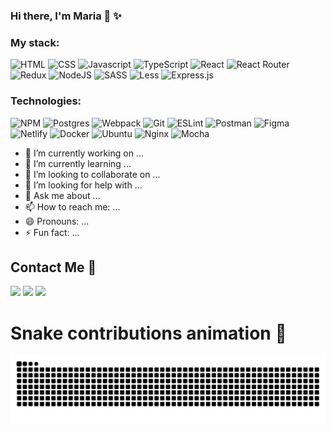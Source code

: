 ### Hi there, I'm Maria 👋 ✨

### My stack: 
![HTML](https://img.shields.io/badge/-HTML-20232a?style=for-the-badge&logo=html5)
![CSS](https://img.shields.io/badge/-CSS-20232a?style=for-the-badge&logo=css3)
![Javascript](https://img.shields.io/badge/-Javascript-20232a?style=for-the-badge&logo=Javascript)
![TypeScript](https://img.shields.io/badge/-TypeScript-20232a?style=for-the-badge&logo=TypeScript)
![React](https://img.shields.io/badge/-React-20232a?style=for-the-badge&logo=React)
![React Router](https://img.shields.io/badge/React_Router-20232a?style=for-the-badge&logo=react-router&logoColor=white)
![Redux](https://img.shields.io/badge/-Redux-20232a?style=for-the-badge&logo=Redux)
![NodeJS](https://img.shields.io/badge/-nodejs-20232a?style=for-the-badge&logo=node.js)
![SASS](https://img.shields.io/badge/-SASS-20232a?style=for-the-badge&logo=sass)
![Less](https://img.shields.io/badge/less-20232a?style=for-the-badge&logo=less&logoColor=white)
![Express.js](https://img.shields.io/badge/express.js-20232a?style=for-the-badge&logo=express&logoColor=%2361DAFB)

### Technologies:
![NPM](https://img.shields.io/badge/NPM-20232a?style=for-the-badge&logo=npm&logoColor=white)
![Postgres](https://img.shields.io/badge/postgres-20232a?style=for-the-badge&logo=postgresql&logoColor=white)
![Webpack](https://img.shields.io/badge/-Webpack-20232a?style=for-the-badge&logo=Webpack)
![Git](https://img.shields.io/badge/git-20232a?style=for-the-badge&logo=git)
![ESLint](https://img.shields.io/badge/ESLint-4B3263?style=for-the-badge&logo=eslint&logoColor=white)
![Postman](https://img.shields.io/badge/-Postman-20232a?style=for-the-badge&logo=postman)
![Figma](https://img.shields.io/badge/Figma-20232a?style=for-the-badge&logo=Figma)
![Netlify](https://img.shields.io/badge/netlify-20232a?style=for-the-badge&logo=netlify&logoColor=#00C7B7)
![Docker](https://img.shields.io/badge/Docker-20232a?style=for-the-badge&logo=Docker)
![Ubuntu](https://img.shields.io/badge/Ubuntu-20232a?style=for-the-badge&logo=ubuntu&logoColor=white)
![Nginx](https://img.shields.io/badge/nginx-20232a?style=for-the-badge&logo=nginx&logoColor=white)
![Mocha](https://img.shields.io/badge/-mocha-%238D6748?style=for-the-badge&logo=mocha&logoColor=white)

- 🔭 I’m currently working on ...
- 🌱 I’m currently learning ...
- 👯 I’m looking to collaborate on ...
- 🤔 I’m looking for help with ...
- 💬 Ask me about ...
- 📫 How to reach me: ...
- 😄 Pronouns: ...
- ⚡ Fun fact: ...

## Contact Me 📌
 
<div> 
  <a href="https://instagram.com/iam_maria_s" target="_blank"><img src="https://img.shields.io/badge/-Instagram-%23E4405F?style=for-the-badge&logo=instagram&logoColor=white" target="_blank"></a>
  <a href = "mailto: mshcherbinina73@gmail.com"><img src="https://img.shields.io/badge/-Gmail-%23333?style=for-the-badge&logo=gmail&logoColor=white" target="_blank"></a>
  <a href="https://www.linkedin.com/in/maria-shcherbinina/" target="_blank"><img src="https://img.shields.io/badge/-LinkedIn-%230077B5?style=for-the-badge&logo=linkedin&logoColor=white" target="_blank"></a> 
 
 <h1>Snake contributions animation 🤩</h1> 
 
  ![Snake animation](https://github.com/rennand/rennand/blob/output/github-contribution-grid-snake.svg)
</div>
